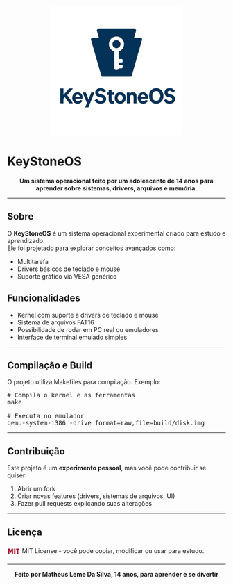 <p align="center">
  <img src="docs/logo.png" alt="KeyStoneOS Logo" width="300"/>
  <h1>KeyStoneOS</h1>
</p>

<p align="center">
  <strong>Um sistema operacional feito por um adolescente de 14 anos para aprender sobre sistemas, drivers, arquivos e memória.</strong>
</p>

---

## Sobre

O <strong>KeyStoneOS</strong> é um sistema operacional experimental criado para estudo e aprendizado.  
Ele foi projetado para explorar conceitos avançados como:

- Multitarefa
- Drivers básicos de teclado e mouse 
- Suporte gráfico via VESA genérico

## Funcionalidades

- Kernel com suporte a drivers de teclado e mouse
- Sistema de arquivos FAT16
- Possibilidade de rodar em PC real ou emuladores
- Interface de terminal emulado simples

---

## Compilação e Build

O projeto utiliza Makefiles para compilação. Exemplo:

<pre>
# Compila o kernel e as ferramentas
make

# Executa no emulador
qemu-system-i386 -drive format=raw,file=build/disk.img
</pre>

---

## Contribuição

Este projeto é um <strong>experimento pessoal</strong>, mas você pode contribuir se quiser:  

1. Abrir um fork
2. Criar novas features (drivers, sistemas de arquivos, UI)
3. Fazer pull requests explicando suas alterações

---

## Licença

<p>
  <img src="docs/mit.png" alt="MIT License" width="30" style="vertical-align:middle;"/>
  MIT License - você pode copiar, modificar ou usar para estudo.
</p>

---

<p align="center">
  <strong>Feito por Matheus Leme Da Silva, 14 anos, para aprender e se divertir</strong>
</p>
